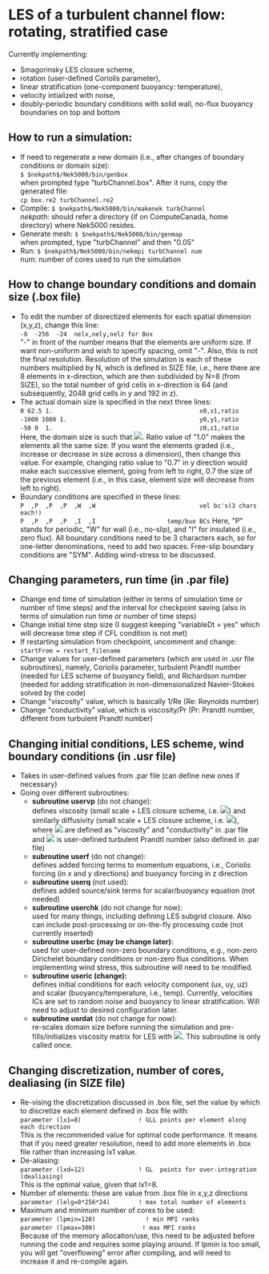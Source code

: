 # LES of a turbulent channel flow: rotating, stratified case
Currently implementing:
* Smagorinsky LES closure scheme,
* rotation (user-defined Coriolis parameter),
* linear stratification (one-component buoyancy: temperature),
* velocity intialized with noise,
* doubly-periodic boundary conditions with solid wall, no-flux buoyancy boundaries on top and bottom

## How to run a simulation:
* If need to regenerate a new domain (i.e., after changes of boundary conditions or domain size):\
`$ $nekpath$/Nek5000/bin/genbox`\
when prompted type "turbChannel.box". After it runs, copy the generated file:\
`cp box.re2 turbChannel.re2`
* Compile:
`$ $nekpath$/Nek5000/bin/makenek turbChannel`\
$nekpath$: should refer a directory (if on ComputeCanada, home directory) where Nek5000 resides.
* Generate mesh:
`$ $nekpath$/Nek5000/bin/genmap`\
when prompted, type "turbChannel" and then "0.05"
* Run:
`$ $nekpath$/Nek5000/bin/nekmpi turbChannel num`\
num: number of cores used to run the simulation

## How to change boundary conditions and domain size (.box file)
* To edit the number of disrectized elements for each spatial dimension (x,y,z), change this line:\
`-8  -256  -24  nelx,nely,nelz for Box`\
"-" in front of the number means that the elements are uniform size. If want non-uniform and wish to specify spacing, omit "-". Also, this is not the final resolution. Resolution of the simulation is each of these numbers multiplied by N, which is defined in SIZE file, i.e., here there are 8 elements in x-direction, which are then subdivided by N=8 (from SIZE), so the total number of grid cells in x-direction is 64 (and subsequently, 2048 grid cells in y and 192 in z).
* The actual domain size is specified in the next three lines:\
`0 62.5 1.                                         x0,x1,ratio` \
`-1000 1000 1.                                     y0,y1,ratio`\
`-50 0  1.                                         z0,z1,ratio`\
Here, the domain size is such that <img src="https://render.githubusercontent.com/render/math?math=x\in[0,62.5],y\in[-1000,1000],z\in[-50,0]">. Ratio value of "1.0" makes the elements all the same size. If you want the elements graded (i.e., increase or decrease in size across a dimension), then change this value. For example, changing ratio value to "0.7" in y direction would make each successive element, going from left to right, 0.7 the size of the previous element (i.e., in this case, element size will decrease from left to right).
* Boundary conditions are specified in these lines:\
`P  ,P  ,P  ,P  ,W  ,W                             vel bc's(3 chars each!)`\
`P  ,P  ,P  ,P  ,I  ,I  				  temp/buo BCs`
Here, "P" stands for periodic, "W" for wall (i.e., no-slip), and "I" for insulated (i.e., zero flux). All boundary conditions need to be 3 characters each, so for one-letter denominations, need to add two spaces. Free-slip boundary conditions are "SYM". Adding wind-stress to be discussed.

## Changing parameters, run time (in .par file)
* Change end time of simulation (either in terms of simulation time or number of time steps) and the interval for checkpoint saving (also in terms of simulation run time or number of time steps)
* Change initial time step size (I suggest keeping "variableDt = yes" which will decrease time step if CFL condition is not met)
* If restarting simulation from checkpoint, uncomment and change:\
`startFrom = restart_filename`
* Change values for user-defined parameters (which are used in .usr file subroutines), namely, Coriolis parameter, turbulent Prandtl number (needed for LES scheme of buoyancy field), and Richardson number (needed for adding stratification in non-dimensionalized Navier-Stokes solved by the code)
* Change "viscosity" value, which is basically 1/Re (Re: Reynolds number)
* Change "conductivity" value, which is viscosity/Pr (Pr: Prandtl number, different from turbulent Prandtl number)

## Changing initial conditions, LES scheme, wind boundary conditions (in .usr file)
* Takes in user-defined values from .par file (can define new ones if necessary)
* Going over different subroutines:
  * **subroutine uservp** (do not change):\
     defines viscosity (small scale + LES closure scheme, i.e. <img src="https://render.githubusercontent.com/render/math?math=\nu_{tot} = \nu%2B\nu_{LES}">) and similarly diffusivity (small scale + LES closure scheme, i.e. <img src="https://render.githubusercontent.com/render/math?math=\kappa_{tot} = \kappa%2B\nu_{LES}/Pr_t">), where <img src="https://render.githubusercontent.com/render/math?math=\nu,\kappa"> are defined as "viscosity" and "conductivity" in .par file and <img src="https://render.githubusercontent.com/render/math?math=Pr_t"> is user-defined turbulent Prandtl number (also defined in .par file)
  * **subroutine userf** (do not change):\
      defines added forcing terms to momentum equations, i.e., Coriolis forcing (in x and y directions) and buoyancy forcing in z direction
  * **subroutine userq** (not used):\
      defines added source/sink terms for scalar/buoyancy equation (not needed)
  * **subroutine userchk** (do not change for now):\
      used for many things, including defining LES subgrid closure. Also can include post-processing or on-the-fly processing code (not currently inserted)
  * **subroutine userbc (may be change later):**\
      used for user-defined non-zero boundary conditions, e.g., non-zero Dirichelet boundary conditions or non-zero flux conditions. When implementing wind stress, this subroutine will need to be modified.
  * **subroutine useric (change):**\
      defines initial conditions for each velocity component (ux, uy, uz) and scalar (buoyancy/temperature, i.e., temp). Currently, velocities ICs are set to random noise and buoyancy to linear stratification. Will need to adjust to desired configuration later.
  * **subroutine usrdat** (do not change for now):\
      re-scales domain size before running the simulation and pre-fills/initializes viscosity matrix for LES with <img src="https://render.githubusercontent.com/render/math?math=\nu">. This subroutine is only called once.

## Changing discretization, number of cores, dealiasing (in SIZE file)
* Re-vising the discretization discussed in .box file, set the value by which to discretize each element defined in .box file with:\
`parameter (lx1=8)                ! GLL points per element along each direction`\
This is the recommended value for optimal code performance. It means that if you need greater resolution, need to add more elements in .box file rather than increasing lx1 value.
* De-aliasing:\
`parameter (lxd=12)               ! GL  points for over-integration (dealiasing)`\
This is the optimal value, given that lx1=8.
* Number of elements: these are value from .box file in x,y,z directions\
`parameter (lelg=8*256*24)        ! max total number of elements`
* Maximum and minimum number of cores to be used:\
`parameter (lpmin=120)              ! min MPI ranks`\
`parameter (lpmax=300)             ! max MPI ranks`\
Because of the memory allocation/use, this need to be adjusted before running the code and requires some playing around. If lpmin is too small, you will get "overflowing" error after compiling, and will need to increase it and re-compile again.
